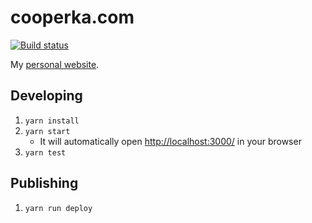 # cooperka.com

[![Build status](https://travis-ci.org/cooperka/react-native-snackbar.svg?branch=master)](https://travis-ci.org/cooperka/react-native-snackbar)

My [personal website](https://cooperka.herokuapp.com).

## Developing

1. `yarn install`
2. `yarn start`
   - It will automatically open <http://localhost:3000/> in your browser
3. `yarn test`

## Publishing

1. `yarn run deploy`

